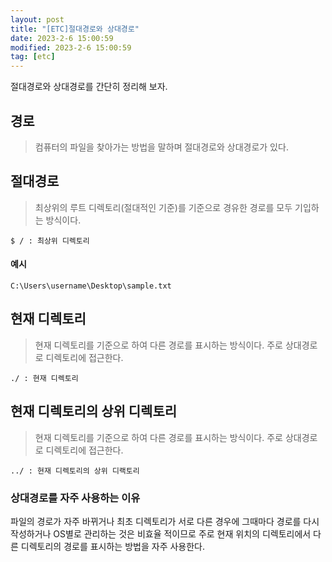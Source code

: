 ```yaml
---
layout: post
title: "[ETC]절대경로와 상대경로"
date: 2023-2-6 15:00:59
modified: 2023-2-6 15:00:59
tag: [etc]
---
```


절대경로와 상대경로를 간단히 정리해 보자.

## 경로

> 컴퓨터의 파일을 찾아가는 방법을 말하며 절대경로와 상대경로가 있다.

## 절대경로

> 최상위의 루트 디렉토리(절대적인 기준)를 기준으로 경유한 경로를 모두 기입하는 방식이다.

```
$ / : 최상위 디렉토리
```

#### 예시

```
C:\Users\username\Desktop\sample.txt
```

## 현재 디렉토리

> 현재 디렉토리를 기준으로 하여 다른 경로를 표시하는 방식이다. 주로 상대경로로 디렉토리에 접근한다.

```
./ : 현재 디렉토리
```

## 현재 디렉토리의 상위 디렉토리

> 현재 디렉토리를 기준으로 하여 다른 경로를 표시하는 방식이다. 주로 상대경로로 디렉토리에 접근한다.

```
../ : 현재 디렉토리의 상위 디랙토리
```

### 상대경로를 자주 사용하는 이유

파일의 경로가 자주 바뀌거나 최초 디렉토리가 서로 다른 경우에 그때마다 경로를 다시 작성하거나 OS별로 관리하는 것은 비효율 적이므로 주로 현재 위치의 디렉토리에서 다른 디렉토리의 경로를 표시하는 방법을 자주 사용한다.
